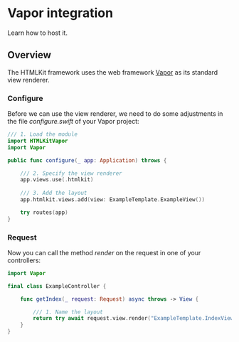 # Vapor integration

Learn how to host it.

## Overview

The HTMLKit framework uses the web framework [Vapor](https://swiftpackageindex.com/vapor/vapor) as its standard view renderer.

### Configure

Before we can use the view renderer, we need to do some adjustments in the file *configure.swift* of your Vapor project:

```swift
/// 1. Load the module
import HTMLKitVapor
import Vapor

public func configure(_ app: Application) throws {

    /// 2. Specify the view renderer
    app.views.use(.htmlkit)
    
    /// 3. Add the layout
    app.htmlkit.views.add(view: ExampleTemplate.ExampleView())

    try routes(app)
}
```

### Request

Now you can call the method _render_ on the request in one of your controllers:

```swift
import Vapor

final class ExampleController {

    func getIndex(_ request: Request) async throws -> View {

        /// 1. Name the layout
        return try await request.view.render("ExampleTemplate.IndexView")
    }
}
```
